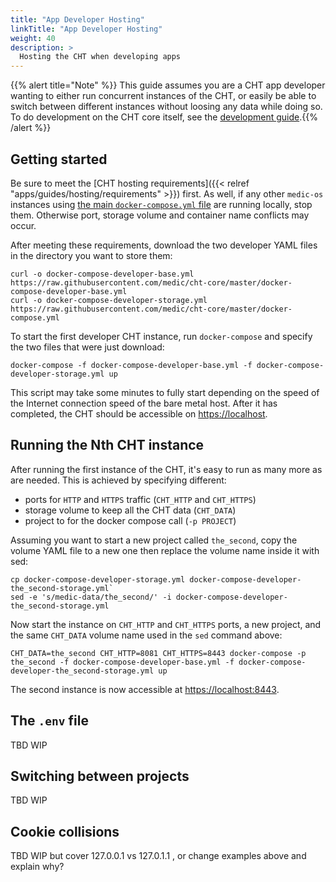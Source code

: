 ```yaml
---
title: "App Developer Hosting"
linkTitle: "App Developer Hosting"
weight: 40
description: >
  Hosting the CHT when developing apps
---
```


{{% alert title="Note" %}} This guide assumes you are a CHT app developer wanting to either run concurrent instances of the CHT, or easily be able to switch between different instances without loosing any data while doing so. To do development on the CHT core itself, see the [development guide](https://github.com/medic/cht-core/blob/master/DEVELOPMENT.md).{{% /alert %}}


## Getting started

Be sure to meet the [CHT hosting requirements]({{< relref "apps/guides/hosting/requirements" >}}) first. As well, if any other `medic-os` instances using [the main `docker-compose.yml` file](https://github.com/medic/cht-core/blob/master/docker-compose.yml) are running locally, stop them. Otherwise port, storage volume and container name conflicts may occur.

After meeting these requirements, download the two developer YAML files in the directory you want to store them:

```shell script
curl -o docker-compose-developer-base.yml https://raw.githubusercontent.com/medic/cht-core/master/docker-compose-developer-base.yml
curl -o docker-compose-developer-storage.yml https://raw.githubusercontent.com/medic/cht-core/master/docker-compose.yml
```

To start the first developer CHT instance, run `docker-compose` and specify the two files that were just download:

```shell script
docker-compose -f docker-compose-developer-base.yml -f docker-compose-developer-storage.yml up
```

This script may take some minutes to fully start depending on the speed of the Internet connection speed of the bare metal host.  After it has completed, the CHT should be accessible on [https://localhost](https://localhost).

## Running the Nth CHT instance

After running the first instance of the CHT, it's easy to run as many more as are needed.  This is achieved by specifying different:

* ports for `HTTP` and `HTTPS` traffic (`CHT_HTTP` and `CHT_HTTPS`)
* storage volume to keep all the CHT data (`CHT_DATA`)
* project to for the docker compose call (`-p PROJECT`)

Assuming you want to start a new project called `the_second`, copy the volume YAML file to a new one then replace the volume name inside it with sed:

```shell script
cp docker-compose-developer-storage.yml docker-compose-developer-the_second-storage.yml`
sed -e 's/medic-data/the_second/' -i docker-compose-developer-the_second-storage.yml
```

Now start the instance on `CHT_HTTP` and `CHT_HTTPS` ports, a new project, and  the same `CHT_DATA` volume name used in the `sed` command above:

```shell
CHT_DATA=the_second CHT_HTTP=8081 CHT_HTTPS=8443 docker-compose -p the_second -f docker-compose-developer-base.yml -f docker-compose-developer-the_second-storage.yml up
```

The second instance is now accessible at  [https://localhost:8443](https://localhost:8443).

## The `.env` file 

TBD WIP

## Switching between projects

TBD WIP

## Cookie collisions

TBD WIP but cover 127.0.0.1 vs 127.0.1.1 , or change examples above and explain why?
